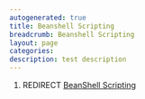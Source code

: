 ```yaml
---
autogenerated: true
title: Beanshell Scripting
breadcrumb: Beanshell Scripting
layout: page
categories: 
description: test description
---
```


1.  REDIRECT [BeanShell Scripting](BeanShell_Scripting )
